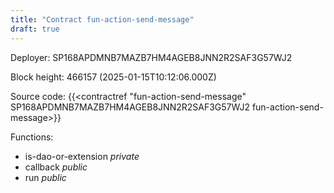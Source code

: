 ```yaml
---
title: "Contract fun-action-send-message"
draft: true
---
```

Deployer: SP168APDMNB7MAZB7HM4AGEB8JNN2R2SAF3G57WJ2


 



Block height: 466157 (2025-01-15T10:12:06.000Z)

Source code: {{<contractref "fun-action-send-message" SP168APDMNB7MAZB7HM4AGEB8JNN2R2SAF3G57WJ2 fun-action-send-message>}}

Functions:

* is-dao-or-extension _private_
* callback _public_
* run _public_
